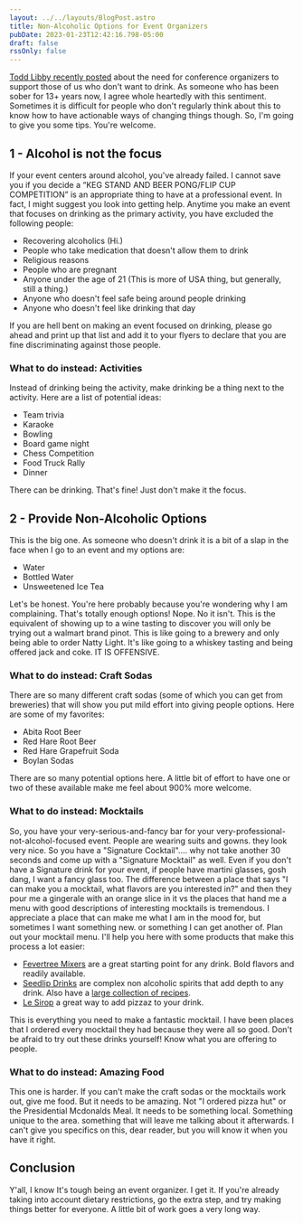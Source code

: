 ```yaml
---
layout: ../../layouts/BlogPost.astro
title: Non-Alcoholic Options for Event Organizers
pubDate: 2023-01-23T12:42:16.798-05:00
draft: false
rssOnly: false
---
```

[Todd Libby recently posted](https://notacult.social/@todd@a11y.info/109730522745173132) about the need for conference organizers to support those of us who don't want to drink. As someone who has been sober for 13+ years now, I agree whole heartedly with this sentiment. Sometimes it is difficult for people who don't regularly think about this to know how to have actionable ways of changing things though. So, I'm going to give you some tips. You're welcome.

## 1 - Alcohol is not the focus

If your event centers around alcohol, you've already failed. I cannot save you if you decide a “KEG STAND AND BEER PONG/FLIP CUP COMPETITION” is an appropriate thing to have at a professional event. In fact, I might suggest you look into getting help. Anytime you make an event that focuses on drinking as the primary activity, you have excluded the following people:

- Recovering alcoholics (Hi.)
- People who take medication that doesn't allow them to drink
- Religious reasons
- People who are pregnant
- Anyone under the age of 21 (This is more of USA thing, but generally, still a thing.)
- Anyone who doesn't feel safe being around people drinking
- Anyone who doesn't feel like drinking that day

If you are hell bent on making an event focused on drinking, please go ahead and print up that list and add it to your flyers to declare that you are fine discriminating against those people.

### What to do instead: Activities

Instead of drinking being the activity, make drinking be a thing next to the activity. Here are a list of potential ideas:

- Team trivia
- Karaoke
- Bowling
- Board game night
- Chess Competition
- Food Truck Rally
- Dinner

There can be drinking. That's fine! Just don't make it the focus.

## 2 - Provide Non-Alcoholic Options

This is the big one. As someone who doesn't drink it is a bit of a slap in the face when I go to an event and my options are:

- Water
- Bottled Water
- Unsweetened Ice Tea

Let's be honest. You're here probably because you're wondering why I am complaining. That's totally enough options! Nope. No it isn't. This is the equivalent of showing up to a wine tasting to discover you will only be trying out a walmart brand pinot. This is like going to a brewery and only being able to order Natty Light. It's like going to a whiskey tasting and being offered jack and coke. IT IS OFFENSIVE.

### What to do instead: Craft Sodas

There are so many different craft sodas (some of which you can get from breweries) that will show you put mild effort into giving people options. Here are some of my favorites:

- Abita Root Beer
- Red Hare Root Beer
- Red Hare Grapefruit Soda
- Boylan Sodas

There are so many potential options here. A little bit of effort to have one or two of these available make me feel about 900% more welcome.

### What to do instead: Mocktails

So, you have your very-serious-and-fancy bar for your very-professional-not-alcohol-focused event. People are wearing suits and gowns. they look very nice. So you have a "Signature Cocktail".... why not take another 30 seconds and come up with a "Signature Mocktail" as well. Even if you don't have a Signature drink for your event, if people have martini glasses, gosh dang, I want a fancy glass too. The difference between a place that says "I can make you a mocktail, what flavors are you interested in?" and then they pour me a gingerale with an orange slice in it vs the places that hand me a menu with good descriptions of interesting mocktails is tremendous. I appreciate a place that can make me what I am in the mood for, but sometimes I want something new. or something I can get another of. Plan out your mocktail menu. I'll help you here with some products that make this process a lot easier:

- [Fevertree Mixers](https://fever-tree.com/) are a great starting point for any drink. Bold flavors and readily available.
- [Seedlip Drinks](https://www.seedlipdrinks.com/) are complex non alcoholic spirits that add depth to any drink. Also have a [large collection of recipes](https://www.seedlipdrinks.com/en-us/cocktails/).
- [Le Sirop](https://lesirop.com/) a great way to add pizzaz to your drink.

This is everything you need to make a fantastic mocktail. I have been places that I ordered every mocktail they had because they were all so good. Don't be afraid to try out these drinks yourself! Know what you are offering to people.

### What to do instead: Amazing Food

This one is harder. If you can't make the craft sodas or the mocktails work out, give me food. But it needs to be amazing. Not "I ordered pizza hut" or the Presidential Mcdonalds Meal. It needs to be something local. Something unique to the area. something that will leave me talking about it afterwards. I can't give you specifics on this, dear reader, but you will know it when you have it right.

## Conclusion

Y'all, I know It's tough being an event organizer. I get it. If you're already taking into account dietary restrictions, go the extra step, and try making things better for everyone.  A little bit of work goes a very long way.
